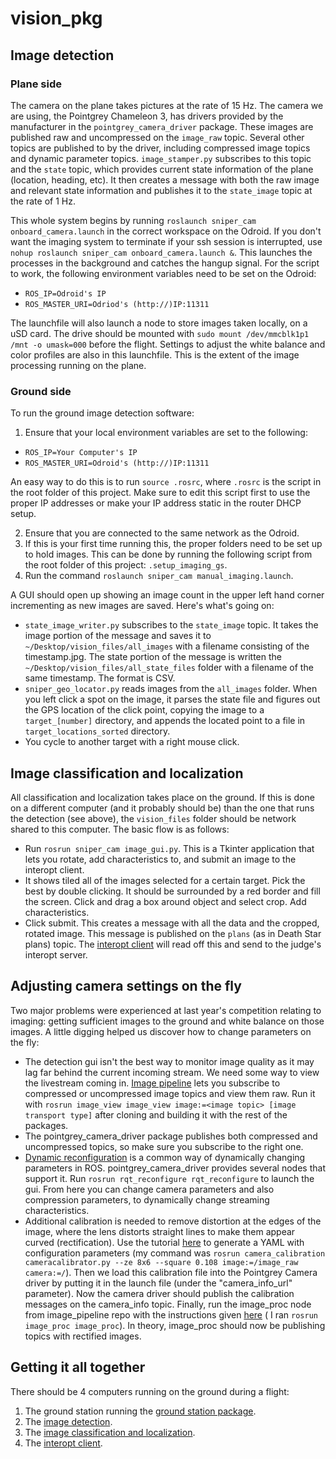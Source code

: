 # vision_pkg

## Image detection
### Plane side
The camera on the plane takes pictures at the rate of 15 Hz. The camera we are using, the Pointgrey Chameleon 3, has drivers provided by the manufacturer in the `pointgrey_camera_driver` package. These images are published raw and uncompressed on the `image_raw` topic. Several other topics are published to by the driver, including compressed image topics and dynamic parameter topics. `image_stamper.py` subscribes to this topic and the `state` topic, which provides current state information of the plane (location, heading, etc). It then creates a message with both the raw image and relevant state information and publishes it to the `state_image` topic at the rate of 1 Hz.

This whole system begins by running `roslaunch sniper_cam onboard_camera.launch` in the correct workspace on the Odroid. If you don't want the imaging system to terminate if your ssh session is interrupted, use `nohup roslaunch sniper_cam onboard_camera.launch &`. This launches the processes in the background and catches the hangup signal. For the script to work, the following environment variables need to be set on the Odroid:
* `ROS_IP=Odroid's IP`
* `ROS_MASTER_URI=Odriod's (http://)IP:11311`

The launchfile will also launch a node to store images taken locally, on a uSD card. The drive should be mounted with `sudo mount /dev/mmcblk1p1 /mnt -o umask=000` before the flight.
Settings to adjust the white balance and color profiles are also in this launchfile. This is the extent of the image processing running on the plane.

### Ground side
To run the ground image detection software:
1. Ensure that your local environment variables are set to the following:
* `ROS_IP=Your Computer's IP`
* `ROS_MASTER_URI=Odroid's (http://)IP:11311`

An easy way to do this is to run `source .rosrc`, where `.rosrc` is the script in the root folder of this project. Make sure to edit this script first to use the proper IP addresses or make your IP address static in the router DHCP setup.

2. Ensure that you are connected to the same network as the Odroid.
3. If this is your first time running this, the proper folders need to be set up to hold images. This can be done by running the following script from the root folder of this project: `.setup_imaging_gs`.
4. Run the command `roslaunch sniper_cam manual_imaging.launch`.

A GUI should open up showing an image count in the upper left hand corner incrementing as new images are saved. Here's what's going on:
* `state_image_writer.py` subscribes to the `state_image` topic. It takes the image portion of the message and saves it to `~/Desktop/vision_files/all_images` with a filename consisting of the timestamp.jpg. The state portion of the message is written the `~/Desktop/vision_files/all_state_files` folder with a filename of the same timestamp. The format is CSV.
* `sniper_geo_locator.py` reads images from the `all_images` folder. When you left click a spot on the image, it parses the state file and figures out the GPS location of the click point, copying the image to a `target_[number]` directory, and appends the located point to a file in `target_locations_sorted` directory.
* You cycle to another target with a right mouse click. 

## Image classification and localization
All classification and localization takes place on the ground. If this is done on a different computer (and it probably should be) than the one that runs the detection (see above), the `vision_files` folder should be network shared to this computer. The basic flow is as follows:
* Run `rosrun sniper_cam image_gui.py`. This is a Tkinter application that lets you rotate, add characteristics to, and submit an image to the interopt client. 
* It shows tiled all of the images selected for a certain target. Pick the best by double clicking. It should be surrounded by a red border and fill the screen. Click and drag a box around object and select crop. Add characteristics.
* Click submit. This creates a message with all the data and the cropped, rotated image. This message is published on the `plans` (as in Death Star plans) topic. The [interopt client](https://github.com/BYU-AUVSI/interop_pkg) will read off this and send to the judge's interopt server.

## Adjusting camera settings on the fly
Two major problems were experienced at last year's competition relating to imaging: getting sufficient images to the ground and white balance on those images. A little digging helped us discover how to change parameters on the fly:
* The detection gui isn't the best way to monitor image quality as it may lag far behind the current incoming stream. We need some way to view the livestream coming in. [Image pipeline](https://github.com/ros-perception/image_pipeline) lets you subscribe to compressed or uncompressed image topics and view them raw. Run it with `rosrun image_view image_view image:=<image topic> [image transport type]` after cloning and building it with the rest of the packages.
* The pointgrey_camera_driver package publishes both compressed and uncompressed topics, so make sure you subscribe to the right one.
* [Dynamic reconfiguration](http://wiki.ros.org/dynamic_reconfigure) is a common way of dynamically changing parameters in ROS. pointgrey_camera_driver provides several nodes that support it. Run `rosrun rqt_reconfigure rqt_reconfigure` to launch the gui. From here you can change camera parameters and also compression parameters, to dynamically change streaming characteristics.
* Additional calibration is needed to remove distortion at the edges of the image, where the lens distorts straight lines to make them appear curved (rectification). Use the tutorial [here](http://wiki.ros.org/camera_calibration/Tutorials/MonocularCalibration) to generate a YAML with configuration parameters (my command was `rosrun camera_calibration cameracalibrator.py --ze 8x6 --square 0.108 image:=/image_raw camera:=/`). Then we load this calibration file into the Pointgrey Camera driver by putting it in the launch file (under the "camera_info_url" parameter). Now the camera driver should publish the calibration messages on the camera_info topic. Finally, run the image_proc node from image_pipeline repo with the instructions given [here](http://wiki.ros.org/image_proc) ( I ran `rosrun image_proc image_proc`). In theory, image_proc should now be publishing topics with rectified images.



## Getting it all together
There should be 4 computers running on the ground during a flight:
1. The ground station running the [ground station package](https://github.com/BYU-AUVSI/GroundStation). 
2. The [image detection](#image-detection).
3. The [image classification and localization](#image-classification-and-localization).
4. The [interopt client](https://github.com/BYU-AUVSI/interop_pkg).
